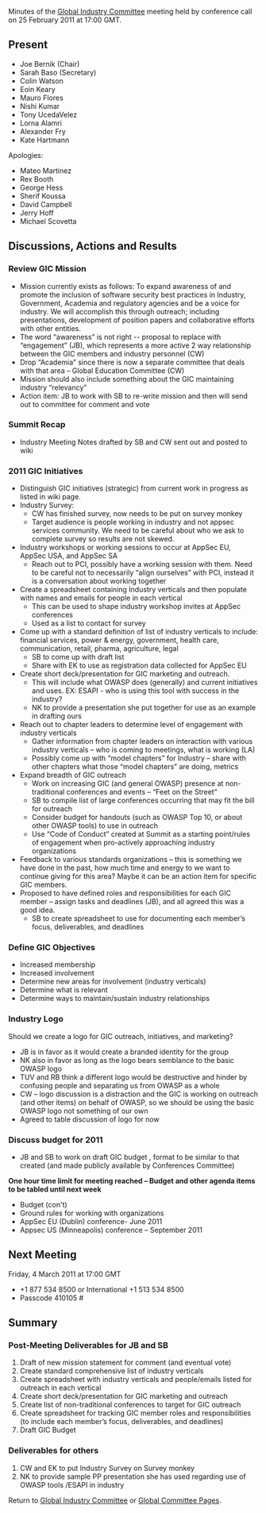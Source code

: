 Minutes of the [Global Industry
Committee](Global_Industry_Committee "wikilink") meeting held by
conference call on 25 February 2011 at 17:00 GMT.

## Present

  - Joe Bernik (Chair)
  - Sarah Baso (Secretary)
  - Colin Watson
  - Eoin Keary
  - Mauro Flores
  - Nishi Kumar
  - Tony UcedaVelez
  - Lorna Alamri
  - Alexander Fry
  - Kate Hartmann

Apologies:

  - Mateo Martinez
  - Rex Booth
  - George Hess
  - Sherif Koussa
  - David Campbell
  - Jerry Hoff
  - Michael Scovetta

## Discussions, Actions and Results

### Review GIC Mission

  - Mission currently exists as follows: To expand awareness of and
    promote the inclusion of software security best practices in
    Industry, Government, Academia and regulatory agencies and be a
    voice for industry. We will accomplish this through outreach;
    including presentations, development of position papers and
    collaborative efforts with other entities.
  - The word “awareness” is not right -- proposal to replace with
    “engagement” (JB), which represents a more active 2 way
    relationship between the GIC members and industry personnel (CW)
  - Drop “Academia” since there is now a separate committee that deals
    with that area – Global Education Committee (CW)
  - Mission should also include something about the GIC maintaining
    industry “relevancy”
  - Action item: JB to work with SB to re-write mission and then will
    send out to committee for comment and vote

### Summit Recap

  - Industry Meeting Notes drafted by SB and CW sent out and posted to
    wiki

### 2011 GIC Initiatives

  - Distinguish GIC initiatives (strategic) from current work in
    progress as listed in wiki page.
  - Industry Survey:
      - CW has finished survey, now needs to be put on survey monkey
      - Target audience is people working in industry and not appsec
        services community. We need to be careful about who we ask to
        complete survey so results are not skewed.
  - Industry workshops or working sessions to occur at AppSec EU, AppSec
    USA, and AppSec SA
      - Reach out to PCI, possibly have a working session with them.
        Need to be careful not to necessarily “align ourselves” with
        PCI, instead it is a conversation about working together
  - Create a spreadsheet containing Industry verticals and then populate
    with names and emails for people in each vertical
      - This can be used to shape industry workshop invites at AppSec
        conferences
      - Used as a list to contact for survey
  - Come up with a standard definition of list of industry verticals to
    include: financial services, power & energy, government, health
    care, communication, retail, pharma, agriculture, legal
      - SB to come up with draft list
      - Share with EK to use as registration data collected for AppSec
        EU
  - Create short deck/presentation for GIC marketing and outreach.
      - This will include what OWASP does (generally) and current
        initiatives and uses. EX: ESAPI - who is using this tool with
        success in the industry?
      - NK to provide a presentation she put together for use as an
        example in drafting ours
  - Reach out to chapter leaders to determine level of engagement with
    industry verticals
      - Gather information from chapter leaders on interaction with
        various industry verticals – who is coming to meetings, what is
        working (LA)
      - Possibly come up with “model chapters” for Industry – share with
        other chapters what those “model chapters” are doing, metrics
  - Expand breadth of GIC outreach
      - Work on increasing GIC (and general OWASP) presence at
        non-traditional conferences and events – “Feet on the Street”
      - SB to compile list of large conferences occurring that may fit
        the bill for outreach
      - Consider budget for handouts (such as OWASP Top 10, or about
        other OWASP tools) to use in outreach
      - Use “Code of Conduct” created at Summit as a starting
        point/rules of engagement when pro-actively approaching industry
        organizations
  - Feedback to various standards organizations – this is something we
    have done in the past, how much time and energy to we want to
    continue giving for this area? Maybe it can be an action item for
    specific GIC members.
  - Proposed to have defined roles and responsibilities for each GIC
    member – assign tasks and deadlines (JB), and all agreed this was a
    good idea.
      - SB to create spreadsheet to use for documenting each member’s
        focus, deliverables, and deadlines

### Define GIC Objectives

  - Increased membership
  - Increased involvement
  - Determine new areas for involvement (industry verticals)
  - Determine what is relevant
  - Determine ways to maintain/sustain industry relationships

### Industry Logo

Should we create a logo for GIC outreach, initiatives, and marketing?

  - JB is in favor as it would create a branded identity for the group
  - NK also in favor as long as the logo bears semblance to the basic
    OWASP logo
  - TUV and RB think a different logo would be destructive and hinder by
    confusing people and separating us from OWASP as a whole
  - CW – logo discussion is a distraction and the GIC is working on
    outreach (and other items) on behalf of OWASP, so we should be using
    the basic OWASP logo not something of our own
  - Agreed to table discussion of logo for now

### Discuss budget for 2011

  - JB and SB to work on draft GIC budget , format to be similar to that
    created (and made publicly available by Conferences Committee)

**One hour time limit for meeting reached – Budget and other agenda
items to be tabled until next week**

  - Budget (con't)
  - Ground rules for working with organizations
  - AppSec EU (Dublin) conference- June 2011
  - Appsec US (Minneapolis) conference – September 2011

## Next Meeting

Friday, 4 March 2011 at 17:00 GMT

  - \+1 877 534 8500 or International +1 513 534 8500
  - Passcode 410105 \#

## Summary

### Post-Meeting Deliverables for JB and SB

1.  Draft of new mission statement for comment (and eventual vote)
2.  Create standard comprehensive list of industry verticals
3.  Create spreadsheet with industry verticals and people/emails listed
    for outreach in each vertical
4.  Create short deck/presentation for GIC marketing and outreach
5.  Create list of non-traditional conferences to target for GIC
    outreach
6.  Create spreadsheet for tracking GIC member roles and
    responsibilities (to include each member’s focus, deliverables, and
    deadlines)
7.  Draft GIC Budget

### Deliverables for others

1.  CW and EK to put Industry Survey on Survey monkey
2.  NK to provide sample PP presentation she has used regarding use of
    OWASP tools /ESAPI in industry

Return to [Global Industry
Committee](Global_Industry_Committee "wikilink") or [Global Committee
Pages](Global_Committee_Pages "wikilink").